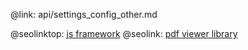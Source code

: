 @link: api/settings_config_other.md

@seolinktop: [js framework](https://webix.com)
@seolink: [pdf viewer library](https://webix.com/widget/html5_pdf_viewer/)